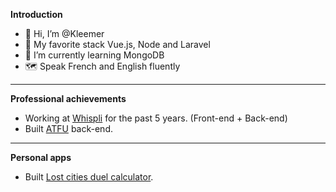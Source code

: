 **Introduction**
- 👋 Hi, I’m @Kleemer
- 👀 My favorite stack Vue.js, Node and Laravel
- 🌱 I’m currently learning MongoDB
- 🗺️ Speak French and English fluently

****

**Professional achievements**
- Working at [Whispli](https://whispli.com) for the past 5 years. (Front-end + Back-end)
- Built [ATFU](https://www.atfu.io) back-end.

****

**Personal apps**
- Built [Lost cities duel calculator](https://lost-cities-duel.com).

<!---
Kleemer/Kleemer is a ✨ special ✨ repository because its `README.md` (this file) appears on your GitHub profile.
You can click the Preview link to take a look at your changes.
--->
